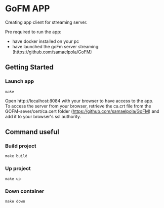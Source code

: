 # GoFM APP

Creating app client for streaming server.

Pre required to run the app:

- have docker installed on your pc
- have launched the goFm server streaming (https://github.com/samaelpola/GoFM)


## Getting Started

### Launch app

```
make
```

Open http://localhost:8084 with your browser to have access to the app. \
To access the server from your browser, retrieve the ca.crt file from the GOFM-sever/cert/ca.cert folder (https://github.com/samaelpola/GoFM) and add it to your browser's ssl authority.


## Command useful

### Build project

```
make build
```

### Up project

```
make up
```

### Down container

```
make down
```
